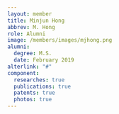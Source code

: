 ```yaml
---
layout: member
title: Minjun Hong
abbrev: M. Hong
role: Alumni
image: /members/images/mjhong.png
alumni:
  degree: M.S.
  date: February 2019
alterlink: "#"
component:
  researches: true
  publications: true
  patents: true
  photos: true
---
```


